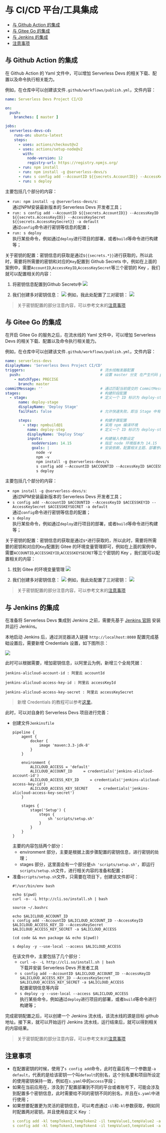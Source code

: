 # 与 CI/CD 平台/工具集成

- [与 Github Action 的集成](#与-github-action-的集成)
- [与 Gitee Go 的集成](#与-gitee-go-的集成)
- [与 Jenkins 的集成](#与-jenkins-的集成)
- [注意事项](#注意事项)

## 与 Github Action 的集成

在 Github Action 的 Yaml 文件中，可以增加 Serverless Devs 的相关下载、配置以及命令执行相关能力。

例如，在仓库中可以创建该文件`.github/workflows/publish.yml`，文件内容：

```yaml
name: Serverless Devs Project CI/CD

on:
  push:
    branches: [ master ]

jobs:
  serverless-devs-cd:
    runs-on: ubuntu-latest
    steps:
      - uses: actions/checkout@v2
      - uses: actions/setup-node@v2
        with:
          node-version: 12
          registry-url: https://registry.npmjs.org/
      - run: npm install
      - run: npm install -g @serverless-devs/s
      - run: s config add --AccountID ${{secrets.AccountID}} --AccessKeyID ${{secrets.AccessKeyID}} --AccessKeySecret ${{secrets.AccessKeySecret}} -a default
      - run: s deploy
```

主要包括几个部分的内容：   
- `run: npm install -g @serverless-devs/s`:    
    通过NPM安装最新版本的 Serverless Devs 开发者工具；
- `run: s config add --AccountID ${{secrets.AccountID}} --AccessKeyID ${{secrets.AccessKeyID}} --AccessKeySecret ${{secrets.AccessKeySecret}} -a default`    
    通过`config`命令进行密钥等信息的配置；
- `run: s deploy`   
    执行某些命令，例如通过`deploy`进行项目的部署，或者`build`等命令进行构建等；

关于密钥的配置：密钥信息的获取是通过`${{secrets.*}}`进行获取的，所以此时，需要将所需要的密钥和对应的`Key`配置到 Github Secrets 中，例如在上面的案例中，需要`AccountID`,`AccessKeyID`,`AccessKeySecret`等三个密钥的 Key ，我们就可以配置相关的内容：

1. 将密钥信息配置到Github Secrets中
    ![](https://user-images.githubusercontent.com/21079031/120761131-71f28080-c547-11eb-9bb8-e08dafabb4ee.png)

2. 我们创建多对密钥信息：
    ![](https://user-images.githubusercontent.com/21079031/120761249-93ec0300-c547-11eb-9c0d-904fb85b4201.png)
   例如，我此处配置了三对密钥：
    ![](https://user-images.githubusercontent.com/21079031/120761347-ae25e100-c547-11eb-9bcd-4fc742671bc5.png)

> 关于密钥配置的部分注意内容，可以参考文末的[注意事项](#注意事项)

## 与 Gitee Go 的集成

在开启 Gitee Go 的服务之后，在流水线的 Yaml 文件中，可以增加 Serverless Devs 的相关下载、配置以及命令执行相关能力。

例如，在仓库中可以创建该文件`.github/workflows/publish.yml`，文件内容：

```yaml
name: serverless-devs
displayName: 'Serverless Devs Project CI/CD'
triggers:                                  # 流水线触发器配置
  push:                                    # 设置 master 分支 在产生代码 push 时精确触发（PRECISE）构建
    - matchType: PRECISE
      branch: master
commitMessage: ''                          # 通过匹配当前提交的 CommitMessage 决定是否执行流水线
stages:                                    # 构建阶段配置
  - stage:                                 # 定义一个 ID 标识为 deploy-stage ,名为「 Deploy Stage 」的阶段
      name: deploy-stage
      displayName: 'Deploy Stage'
      failFast: false                      # 允许快速失败，即当 Stage 中有任务失败时，直接结束整个 Stage

      steps:                               # 构建步骤配置
        - step: npmbuild@1                 # 采用 npm 编译环境
          name: deploy-step                # 定义一个 ID 标识为 deploy-step ,名为「 Deploy Step 」的阶段
          displayName: 'Deploy Step'
          inputs:                          # 构建输入参数设定
            nodeVersion: 14.15             # 指定 node 环境版本为 14.15
            goals: |                       # 安装依赖，配置相关主题、部署参数并发布部署
              node -v
              npm -v
              npm install -g @serverless-devs/s
              s config add --AccountID $ACCOUNTID --AccessKeyID $ACCESSKEYID --AccessKeySecret $ACCESSKEYSECRET -a default
              s deploy
```

主要包括几个部分的内容：   
- `npm install -g @serverless-devs/s`:    
    通过NPM安装最新版本的 Serverless Devs 开发者工具；
- `s config add --AccountID $ACCOUNTID --AccessKeyID $ACCESSKEYID --AccessKeySecret $ACCESSKEYSECRET -a default`    
    通过`config`命令进行密钥等信息的配置；
- `s deploy`   
    执行某些命令，例如通过`deploy`进行项目的部署，或者`build`等命令进行构建等；

关于密钥的配置：密钥信息的获取是通过`$*`进行获取的，所以此时，需要将所需要的密钥和对应的`Key`配置到 Gitee 的环境变量管理即可，例如在上面的案例中，需要`ACCOUNTID`,`ACCESSKEYID`,`ACCESSKEYSECRET`等三个密钥的 Key ，我们就可以配置相关的内容：

1. 找到 Gitee 的环境变量管理
    ![](https://user-images.githubusercontent.com/21079031/124716639-e5b4ee00-df36-11eb-9dc8-cf2d8eb30e51.png)

2. 我们创建多对密钥信息：
    ![](https://user-images.githubusercontent.com/21079031/124719394-aa67ee80-df39-11eb-84ad-944ccf0486ba.png)
   例如，我此处配置了三对密钥：
    ![](https://user-images.githubusercontent.com/21079031/124719496-c9ff1700-df39-11eb-8ef6-4ccae28caefc.png)

> 关于密钥配置的部分注意内容，可以参考文末的[注意事项](#注意事项)


## 与 Jenkins 的集成

在准备将 Serverless Devs 集成到 Jenkins 之前，需要先基于 [Jenkins 官网](https://www.jenkins.io/zh/doc/pipeline/tour/getting-started/) 安装并运行 Jenkins。

本地启动 Jenkins 后，通过浏览器进入链接 `http://localhost:8080` 配置完成基础设置后，需要新增 Credentials 设置，如下图所示：

![](https://img.alicdn.com/imgextra/i2/O1CN01tSgoo71Ne62AMGxqh_!!6000000001594-2-tps-3582-1048.png)

此时可以根据需要，增加密钥信息，以阿里云为例，新增三个全局凭据：

```
jenkins-alicloud-account-id : 阿里云 accountId

jenkins-alicloud-access-key-id : 阿里云 accessKeyId

jenkins-alicloud-access-key-secret : 阿里云 accessKeySecret
```

> 新增 Credentials 的教程可以参考[这里](https://www.jenkins.io/zh/doc/book/using/using-credentials/)。

此时，可以对自身的 Serverless Devs 项目进行完善：

- 创建文件`Jenkinsfile`
    ```
    pipeline {
        agent {
            docker {
                image 'maven:3.3-jdk-8'
            }
        }
    
        environment {
            ALICLOUD_ACCESS = 'default'
            ALICLOUD_ACCOUNT_ID     = credentials('jenkins-alicloud-account-id')
            ALICLOUD_ACCESS_KEY_ID     = credentials('jenkins-alicloud-access-key-id')
            ALICLOUD_ACCESS_KEY_SECRET     = credentials('jenkins-alicloud-access-key-secret')
        }
    
        stages {
            stage('Setup') {
                steps {
                    sh 'scripts/setup.sh'
                }
            }
        }
    }
    ```
    主要的内容包括两个部分：
    - environment 部分，主要是根据上面步骤配置的密钥信息，进行密钥的处理；
    - stages 部分，这里面会有一个部分是`sh 'scripts/setup.sh'`，即运行`scripts/setup.sh`文件，进行相关内容的准备和配置；
- 准备`scripts/setup.sh`文件，只需要在项目下，创建该文件即可：
    ```shell script
    #!/usr/bin/env bash
    
    echo $(pwd)
    curl -o- -L http://cli.so/install.sh | bash
    
    source ~/.bashrc
    
    echo $ALICLOUD_ACCOUNT_ID
    s config add --AccountID $ALICLOUD_ACCOUNT_ID --AccessKeyID $ALICLOUD_ACCESS_KEY_ID --AccessKeySecret $ALICLOUD_ACCESS_KEY_SECRET -a $ALICLOUD_ACCESS
    
    (cd code && mvn package && echo $(pwd))
    
    s deploy -y --use-local --access $ALICLOUD_ACCESS
    ```
    在该文件中，主要包括了几个部分：
    - `curl -o- -L http://cli.so/install.sh | bash`    
        下载并安装 Serverless Devs 开发者工具
    - `s config add --AccountID $ALICLOUD_ACCOUNT_ID --AccessKeyID $ALICLOUD_ACCESS_KEY_ID --AccessKeySecret $ALICLOUD_ACCESS_KEY_SECRET -a $ALICLOUD_ACCESS`    
        配置密钥信息等内容
    - `s deploy -y --use-local --access $ALICLOUD_ACCESS`   
        执行某些命令，例如通过`deploy`进行项目的部署，或者`build`等命令进行构建等；
    
    
完成密钥配置之后，可以创建一个 Jenkins 流水线，该流水线的源是目标 github 地址。接下来，就可以开始运行 Jenkins 流水线，运行结束后，就可以得到相关的内容结果。

> 关于密钥配置的部分注意内容，可以参考文末的[注意事项](#注意事项)


## 注意事项

- 在配置密钥的时候，使用了`s config add`命令，此时在最后有一个参数是`-a default`，代表的是给该密钥一个叫`default`的别名，这个别名要和项目所设定的使用密钥保持一致，例如在`s.yaml`中的`access`字段；
- 如果在当前应用在，涉及到了配置部署到不同的平台或者账号下，可能会涉及到配置多个密钥信息，此时需要给不同的密钥不同的别名，并且在`s.yaml`中进行使用；
- 如果想要配置更为灵活的密钥信息，可以考虑通过`-il`和`-kl`参数获取，例如同时配置两对密钥，并且使用自定义 Key ：
  ```yaml
  s config add -kl tempToken1,tempToken2 -il tempValue1,tempValue2 -a website_access
  s config add -kl tempToken3,tempToken4 -il tempValue3,tempValue4 -a fc_access
  ```
  
